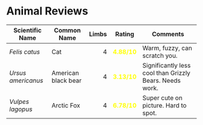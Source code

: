 # Animal Reviews

| Scientific Name     | Common Name | Limbs | Rating | Comments |
| ------------------- | ----------- | ----: | :----: | -------- |
| _Felis catus_     | Cat | 4 | <span style="color:yellow">__4.88/10__</span> | Warm, fuzzy, can scratch you. |
| _Ursus americanus_    | American black bear | 4 | <span style="color:yellow">__3.13/10__</span> | Significantly less cool than Grizzly Bears. Needs work. |
| _Vulpes lagopus_ | Arctic Fox | 4 | <span style="color:yellow">__6.78/10__</span> | Super cute on picture. Hard to spot. |
